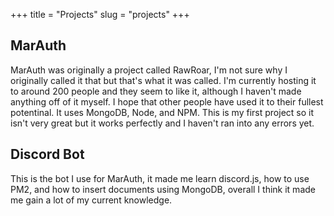 +++
title = "Projects"
slug = "projects"
+++

## MarAuth
MarAuth was originally a project called RawRoar, I'm not sure why I originally called it that but that's what it was called. I'm currently hosting it to around 200 people and they seem to like it, although I haven't made anything off of it myself. I hope that other people have used it to their fullest potentinal. It uses MongoDB, Node, and NPM. This is my first project so it isn't very great but it works perfectly and I haven't ran into any errors yet.

## Discord Bot
This is the bot I use for MarAuth, it made me learn discord.js, how to use PM2, and how to insert documents using MongoDB, overall I think it made me gain a lot of my current knowledge.